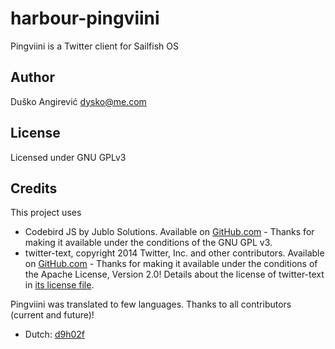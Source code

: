 # harbour-pingviini
Pingviini is a Twitter client for Sailfish OS

## Author
Duško Angirević [dysko@me.com](mailto:dysko@me.com)

## License
Licensed under GNU GPLv3

## Credits
This project uses
- Codebird JS by Jublo Solutions. Available on [GitHub.com](https://github.com/jublonet/codebird-js) - Thanks for making it available under the conditions of the GNU GPL v3.
- twitter-text, copyright 2014 Twitter, Inc. and other contributors. Available on [GitHub.com](https://github.com/twitter/twitter-text) - Thanks for making it available under the conditions of the Apache License, Version 2.0!  Details about the license of twitter-text in [its license file](qml/js/LICENSE-twitter-text).

Pingviini was translated to few languages. Thanks to all contributors (current and future)!
- Dutch: [d9h02f](https://github.com/d9h02f)
